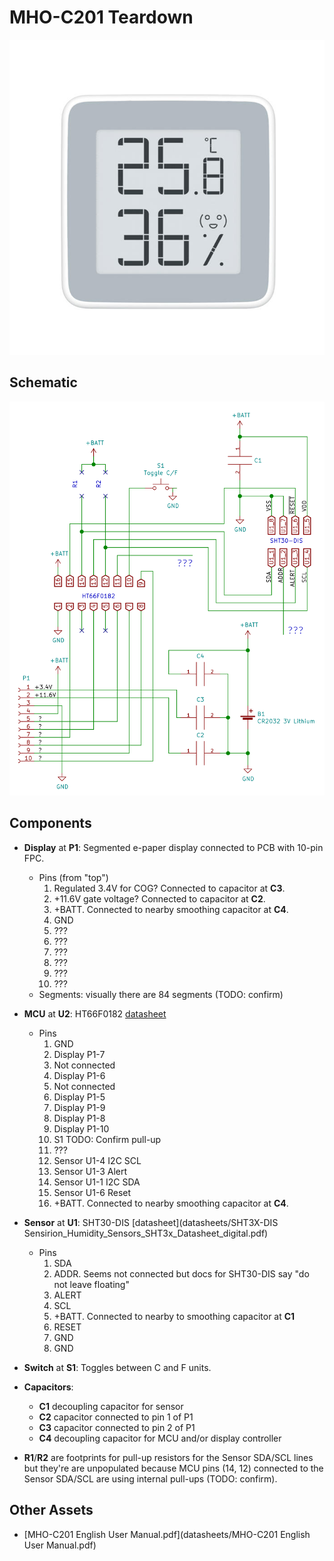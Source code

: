 # MHO-C201 Teardown

![product-image](images/product-image.jpg)

## Schematic

![schematic](images/schematic.png)

## Components

- **Display** at **P1**: Segmented e-paper display connected to PCB with 10-pin FPC.
  - Pins (from "top")
    1. Regulated 3.4V for COG? Connected to capacitor at **C3**.
    2. +11.6V gate voltage? Connected to capacitor at **C2**.
    3. +BATT. Connected to nearby smoothing capacitor at **C4**.
    4. GND
    5. ???
    6. ???
    7. ???
    8. ???
    9. ???
    10. ???
  - Segments: visually there are 84 segments (TODO: confirm)
- **MCU** at **U2**: HT66F0182 [datasheet](datasheets/HT66F0182v110.pdf)

  - Pins
      1. GND
      2. Display P1-7
      3. Not connected
      4. Display P1-6
      5. Not connected
      6. Display P1-5
      7. Display P1-9
      8. Display P1-8
      9. Display P1-10
      10. S1 TODO: Confirm pull-up
      11. ???
      12. Sensor U1-4 I2C SCL
      13. Sensor U1-3 Alert
      14. Sensor U1-1 I2C SDA
      15. Sensor U1-6 Reset
      16. +BATT. Connected to nearby smoothing capacitor at **C4**.
- **Sensor** at **U1**: SHT30-DIS [datasheet](datasheets/SHT3X-DIS Sensirion_Humidity_Sensors_SHT3x_Datasheet_digital.pdf)

  - Pins
    1. SDA
    2. ADDR. Seems not connected but docs for SHT30-DIS say "do not leave floating"
    3. ALERT
    4. SCL
    5. +BATT. Connected to nearby to smoothing capacitor at **C1**
    6. RESET
    7. GND
    8. GND
- **Switch** at **S1**: Toggles between C and F units.
- **Capacitors**:
  - **C1** decoupling capacitor for sensor
  - **C2** capacitor connected to pin 1 of P1
  - **C3** capacitor connected to pin 2 of P1
  - **C4** decoupling capacitor for MCU and/or display controller
- **R1**/**R2** are footprints for pull-up resistors for the Sensor SDA/SCL lines but they're are unpopulated because MCU pins (14, 12) connected to the Sensor SDA/SCL are using internal pull-ups (TODO: confirm).

## Other Assets

- [MHO-C201 English User Manual.pdf](datasheets/MHO-C201 English User Manual.pdf)

